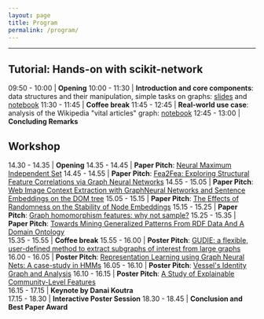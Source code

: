 ```yaml
---
layout: page
title: Program
permalink: /program/
---
```

---



## Tutorial: Hands-on with scikit-network

09:50 - 10:00 |	**Opening**
10:00 - 11:30 |	**Introduction and core components**: data structures and their manipulation, simple tasks on graphs: [slides](/tutorial/sknetwork.pdf) and [notebook](/tutorial/core-scikit-network.ipynb)
11:30 - 11:45 |	**Coffee break**
11:45 - 12:45 |	**Real-world use case**: analysis of the Wikipedia "vital articles" graph: [notebook](/tutorial/wikipedia-scikit-network.ipynb)
12:45 - 13:00 |	**Concluding Remarks**

## Workshop	

14.30 - 14.35 |	**Opening**
14.35 - 14.45 |	**Paper Pitch**: [Neural Maximum Independent Set](/papers/GEM_3.pdf)
14.45 - 14.55 |	**Paper Pitch**: [Fea2Fea: Exploring Structural Feature Correlations via Graph Neural Networks](/papers/GEM_4.pdf)
14.55 - 15.05 |	**Paper Pitch**: [Web Image Context Extraction with GraphNeural Networks and Sentence Embeddings on the DOM tree](/papers/GEM_5.pdf)
15.05 - 15.15 |	**Paper Pitch**: [The Effects of Randomness on the Stability of Node Embeddings](/papers/GEM_1.pdf)
15.15 - 15.25 |	**Paper Pitch**: [Graph homomorphism features: why not sample?](/papers/GEM_2.pdf)
15.25 - 15.35 |	**Paper Pitch**: [Towards Mining Generalized Patterns From RDF Data And A Domain Ontology](/papers/GEM_6.pdf)	
15.35 - 15.55 |	**Coffee break**
15.55 - 16.00 |	**Poster Pitch**: [GUDIE: a flexible, user-defined method to extract subgraphs of interest from large graphs](/papers/GEM2021_paper_7.pdf)
16.00 - 16.05 |	**Poster Pitch**: [Representation Learning using Graph Neural Nets: A case-study in HMMs](/papers/GEM2021_paper_9.pdf)
16.05 - 16.10 |	**Poster Pitch**: [Vessel's Identity Graph and Analysis](/papers/GEM2021_paper_8.pdf)
16.10 - 16.15 |	**Poster Pitch**: [A Study of Explainable Community-Level Features](/papers/GEM2021_paper_1.pdf)	
16.15 - 17.15 |	**Keynote	by Danai Koutra**	
17.15 - 18.30 |	**Interactive Poster Session**
18.30 - 18.45 |	**Conclusion and Best Paper Award**		
